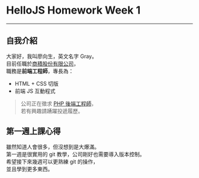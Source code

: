 # HelloJS Homework Week 1
***
## 自我介紹
大家好，我叫廖向生，英文名字 Gray。  
目前任職於[商積股份有限公司](http://www.strategicsale.com)，  
職務是**前端工程師**，專長為：  
+ HTML + CSS 切版  
+ 前端 JS 互動程式  

> 公司正在徵求 [PHP 後端工程師](https://www.104.com.tw/job/?jobno=4xdp1&jobsource=)，  
> 若有興趣請踴躍投遞履歷。  

## 第一週上課心得
雖然知道人會很多，但沒想到是大爆滿。  
第一週是很實用的 git 教學，公司剛好也需要導入版本控制。  
希望接下來幾週可以更熟練 git 的操作，  
並且學到更多東西。  
